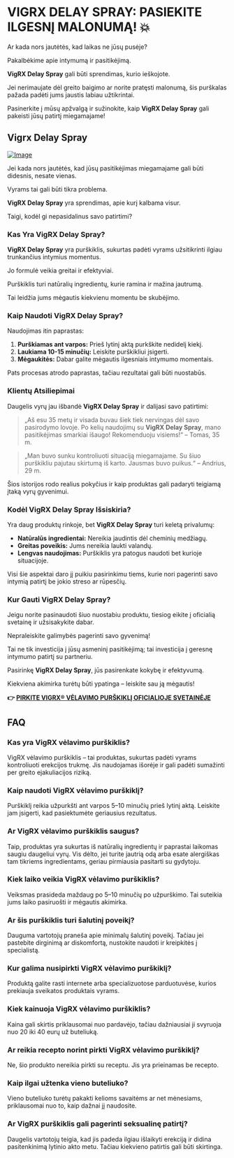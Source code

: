 # VIGRX DELAY SPRAY: PASIEKITE ILGESNĮ MALONUMĄ! 💥

Ar kada nors jautėtės, kad laikas ne jūsų pusėje? 

Pakalbėkime apie intymumą ir pasitikėjimą. 

**VigRX Delay Spray** gali būti sprendimas, kurio ieškojote. 

Jei nerimaujate dėl greito baigimo ar norite pratęsti malonumą, šis purškalas pažada padėti jums jaustis labiau užtikrintai. 

Pasinerkite į mūsų apžvalgą ir sužinokite, kaip **VigRX Delay Spray** gali pakeisti jūsų patirtį miegamajame!

## Vigrx Delay Spray

[![Image](https://www2.sellhealth.com/132/vigrxdelayspray_3_1.jpg)](https://gchaffi.com/jEd54dJV)

Jei kada nors jautėtės, kad jūsų pasitikėjimas miegamajame gali būti didesnis, nesate vienas. 

Vyrams tai gali būti tikra problema.

**VigRX Delay Spray** yra sprendimas, apie kurį kalbama visur. 

Taigi, kodėl gi nepasidalinus savo patirtimi?

### Kas Yra VigRX Delay Spray?

**VigRX Delay Spray** yra purškiklis, sukurtas padėti vyrams užsitikrinti ilgiau trunkančius intymius momentus. 

Jo formulė veikia greitai ir efektyviai.

Purškiklis turi natūralių ingredientų, kurie ramina ir mažina jautrumą.

Tai leidžia jums mėgautis kiekvienu momentu be skubėjimo.

### Kaip Naudoti VigRX Delay Spray?

Naudojimas itin paprastas:

1. **Purškiamas ant varpos:** Prieš lytinį aktą purkškite nedidelį kiekį.
2. **Laukiama 10-15 minučių:** Leiskite purškikliui įsigerti.
3. **Mėgaukitės:** Dabar galite mėgautis ilgesniais intymumo momentais.

Pats procesas atrodo paprastas, tačiau rezultatai gali būti nuostabūs.

### Klientų Atsiliepimai

Daugelis vyrų jau išbandė **VigRX Delay Spray** ir dalijasi savo patirtimi:

> „Aš esu 35 metų ir visada buvau šiek tiek nervingas dėl savo pasirodymo lovoje. Po kelių naudojimų su **VigRX Delay Spray**, mano pasitikėjimas smarkiai išaugo! Rekomenduoju visiems!“ – Tomas, 35 m.

> „Man buvo sunku kontroliuoti situaciją miegamajame. Su šiuo purškikliu pajutau skirtumą iš karto. Jausmas buvo puikus.“ – Andrius, 29 m.

Šios istorijos rodo realius pokyčius ir kaip produktas gali padaryti teigiamą įtaką vyrų gyvenimui.

### Kodėl VigRX Delay Spray Išsiskiria?

Yra daug produktų rinkoje, bet **VigRX Delay Spray** turi keletą privalumų:

- **Natūralūs ingredientai:** Nereikia jaudintis dėl cheminių medžiagų.
- **Greitas poveikis:** Jums nereikia laukti valandų.
- **Lengvas naudojimas:** Purškiklis yra patogus naudoti bet kurioje situacijoje.

Visi šie aspektai daro jį puikiu pasirinkimu tiems, kurie nori pagerinti savo intymią patirtį be jokio streso ar rūpesčių.

### Kur Gauti VigRX Delay Spray?

Jeigu norite pasinaudoti šiuo nuostabiu produktu, tiesiog eikite į oficialią svetainę ir užsisakykite dabar. 

Nepraleiskite galimybės pagerinti savo gyvenimą!

Tai ne tik investicija į jūsų asmeninį pasitikėjimą; tai investicija į geresnę intymumo patirtį su partneriu. 

Pasirinkę **VigRX Delay Spray**, jūs pasirenkate kokybę ir efektyvumą. 

Kiekviena akimirka turėtų būti ypatinga – leiskite sau ją mėgautis!



**👉 [PIRKITE VIGRX® VĖLAVIMO PURŠKIKLĮ OFICIALIOJE SVETAINĖJE](https://gchaffi.com/jEd54dJV)**

## FAQ

### Kas yra VigRX vėlavimo purškiklis?
VigRX vėlavimo purškiklis – tai produktas, sukurtas padėti vyrams kontroliuoti erekcijos trukmę. Jis naudojamas išorėje ir gali padėti sumažinti per greito ejakuliacijos riziką.

### Kaip naudoti VigRX vėlavimo purškiklį?
Purškiklį reikia užpurkšti ant varpos 5–10 minučių prieš lytinį aktą. Leiskite jam įsigerti, kad pasiektumėte geriausius rezultatus. 

### Ar VigRX vėlavimo purškiklis saugus?
Taip, produktas yra sukurtas iš natūralių ingredientų ir paprastai laikomas saugiu daugeliui vyrų. Vis dėlto, jei turite jautrią odą arba esate alergiškas tam tikriems ingredientams, geriau pirmiausia pasitarti su gydytoju.

### Kiek laiko veikia VigRX vėlavimo purškiklis?
Veiksmas prasideda maždaug po 5–10 minučių po užpurškimo. Tai suteikia jums laiko pasiruošti ir mėgautis akimirka.

### Ar šis purškiklis turi šalutinį poveikį?
Dauguma vartotojų praneša apie minimalų šalutinį poveikį. Tačiau jei pastebite dirginimą ar diskomfortą, nustokite naudoti ir kreipkitės į specialistą.

### Kur galima nusipirkti VigRX vėlavimo purškiklį?
Produktą galite rasti internete arba specializuotose parduotuvėse, kurios prekiauja sveikatos produktais vyrams.

### Kiek kainuoja VigRX vėlavimo purškiklis?
Kaina gali skirtis priklausomai nuo pardavėjo, tačiau dažniausiai ji svyruoja nuo 20 iki 40 eurų už buteliuką.

### Ar reikia recepto norint pirkti VigRX vėlavimo purškiklį?
Ne, šio produkto nereikia pirkti su receptu. Jis yra prieinamas be recepto.

### Kaip ilgai užtenka vieno buteliuko?
Vieno buteliuko turėtų pakakti kelioms savaitėms ar net mėnesiams, priklausomai nuo to, kaip dažnai jį naudosite.

### Ar VigRX purškiklis gali pagerinti seksualinę patirtį?
Daugelis vartotojų teigia, kad jis padeda ilgiau išlaikyti erekciją ir didina pasitenkinimą lytinio akto metu. Tačiau kiekvieno patirtis gali būti skirtinga.